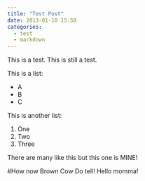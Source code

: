 ```yaml
---
title: "Test Post"
date: 2013-01-10 15:58
categories:
  - test
  - markdown
---
```

This is a test. This is still a test.

This is a list:

* A
* B
* C

This is another list:

1. One
2. Two
3. Three

There are many like this but this one is MINE!

#How now Brown Cow
Do tell!
Hello momma!
